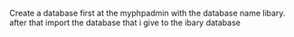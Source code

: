 Create a database first at the myphpadmin with the database name libary.
after that import the database that i give to the ibary database
